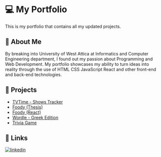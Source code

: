 # 💻 My Portfolio

This is my portfolio that contains all my updated projects.

## 🚀 About Me

By breaking into University of West Attica at Informatics and Computer Engineering department, I found out my passion about Programming and Web Development. My portfolio showcases my ability to turn ideas into reality through the use of HTML CSS JavaScript React and other front-end and back-end technologies.

## 🚧 Projects

- [TVTime - Shows Tracker](https://tvtime-app-tracker.web.app/)
- [Foody (Thesis)](https://foody-thesis.000webhostapp.com/index.php)
- [Foody (React)](https://foody-d0bd4.web.app/)
- [Wordle - Greek Edition](https://gniarchos.github.io/wordle-gr/)
- [Trivia Game](https://gniarchos.github.io/trivia-game/)

## 🔗 Links

[![linkedin](https://img.shields.io/badge/linkedin-0A66C2?style=for-the-badge&logo=linkedin&logoColor=white)](https://www.linkedin.com/in/giannis-niarchos/)
